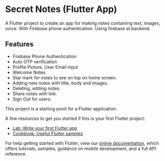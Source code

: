 # Secret Notes (Flutter App)

A Flutter project to create an app for making notes containing text, images, voice.
With Firebase phone authentication. Using firebase at backend.

## Features

- Firebase Phone Authentication
- Auto OTP verification
- Profile Picture, User Email input
- Welcome Notes
- Star mark for notes to see on top on home screen.
- Adding new notes with title, body and images.
- Deleting, editing notes.
- Share notes with link.
- Sign Out for users.

This project is a starting point for a Flutter application.

A few resources to get you started if this is your first Flutter project:

- [Lab: Write your first Flutter app](https://flutter.dev/docs/get-started/codelab)
- [Cookbook: Useful Flutter samples](https://flutter.dev/docs/cookbook)

For help getting started with Flutter, view our
[online documentation](https://flutter.dev/docs), which offers tutorials,
samples, guidance on mobile development, and a full API reference.
